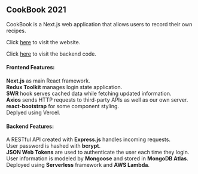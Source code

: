 ## CookBook 2021

CookBook is a Next.js web application that allows users to record their own recipes.

Click [here](https://cookbook-nextjs.vercel.app/) to visit the website.

Click [here](https://github.com/cxnld/CookBook-API) to visit the backend code.

#### Frontend Features:

**Next.js** as main React framework.<br/>
**Redux Toolkit** manages login state application.<br/>
**SWR** hook serves cached data while fetching updated information.<br/>
**Axios** sends HTTP requests to third-party APIs as well as our own server.<br/>
**react-bootstrap** for some component styling.<br/>
Deplyed using Vercel.

#### Backend Features:
A RESTful API created with **Express.js** handles incoming requests.<br/>
User password is hashed with **bcrypt**.<br/>
**JSON Web Tokens** are used to authenticate the user each time they login.<br/>
User information is modeled by **Mongoose** and stored in **MongoDB Atlas**.<br/>
Deployed using **Serverless** framework and **AWS Lambda**.<br/>